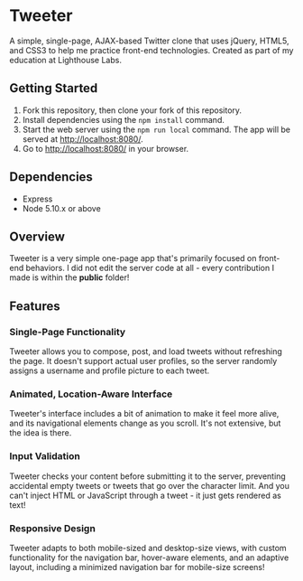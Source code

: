 # Tweeter
A simple, single-page, AJAX-based Twitter clone that uses jQuery, HTML5, and CSS3 to help me practice front-end technologies. Created as part of my education at Lighthouse Labs.

## Getting Started

1. Fork this repository, then clone your fork of this repository.
2. Install dependencies using the `npm install` command.
3. Start the web server using the `npm run local` command. The app will be served at <http://localhost:8080/>.
4. Go to <http://localhost:8080/> in your browser.

## Dependencies

- Express
- Node 5.10.x or above

## Overview

Tweeter is a very simple one-page app that's primarily focused on front-end behaviors. I did not edit the server code at all - every contribution I made is within the **public** folder!

## Features

### Single-Page Functionality
Tweeter allows you to compose, post, and load tweets without refreshing the page. It doesn't support actual user profiles, so the server randomly assigns a username and profile picture to each tweet.

<!-- tweetpost.gif goes here -->

### Animated, Location-Aware Interface
Tweeter's interface includes a bit of animation to make it feel more alive, and its navigational elements change as you scroll. It's not extensive, but the idea is there.

<!-- animation.gif goes here -->

### Input Validation
Tweeter checks your content before submitting it to the server, preventing accidental empty tweets or tweets that go over the character limit. And you can't inject HTML or JavaScript through a tweet - it just gets rendered as text!

<!-- validation.gif goes here -->

### Responsive Design
Tweeter adapts to both mobile-sized and desktop-size views, with custom functionality for the navigation bar, hover-aware elements, and an adaptive layout, including a minimized navigation bar for mobile-size screens!

<!-- responsive.gif goes here >